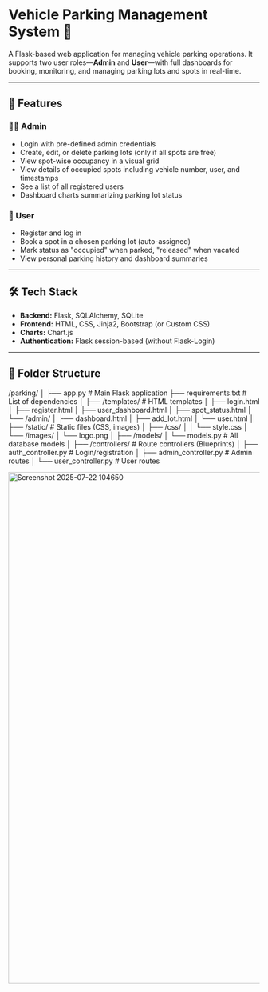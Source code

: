 # Vehicle Parking Management System 🚗

A Flask-based web application for managing vehicle parking operations. It supports two user roles—**Admin** and **User**—with full dashboards for booking, monitoring, and managing parking lots and spots in real-time.

---

## 🔧 Features

### 👨‍💼 Admin
- Login with pre-defined admin credentials
- Create, edit, or delete parking lots (only if all spots are free)
- View spot-wise occupancy in a visual grid
- View details of occupied spots including vehicle number, user, and timestamps
- See a list of all registered users
- Dashboard charts summarizing parking lot status

### 🙋 User
- Register and log in
- Book a spot in a chosen parking lot (auto-assigned)
- Mark status as "occupied" when parked, "released" when vacated
- View personal parking history and dashboard summaries

---

## 🛠️ Tech Stack

- **Backend:** Flask, SQLAlchemy, SQLite
- **Frontend:** HTML, CSS, Jinja2, Bootstrap (or Custom CSS)
- **Charts:** Chart.js
- **Authentication:** Flask session-based (without Flask-Login)

---

## 📁 Folder Structure

/parking/
│
├── app.py # Main Flask application
├── requirements.txt # List of dependencies
│
├── /templates/ # HTML templates
│ ├── login.html
│ ├── register.html
│ ├── user_dashboard.html
│ ├── spot_status.html
│ └── /admin/
│ ├── dashboard.html
│ ├── add_lot.html
│ └── user.html
│
├── /static/ # Static files (CSS, images)
│ ├── /css/
│ │ └── style.css
│ └── /images/
│ └── logo.png
│
├── /models/
│ └── models.py # All database models
│
├── /controllers/ # Route controllers (Blueprints)
│ ├── auth_controller.py # Login/registration
│ ├── admin_controller.py # Admin routes
│ └── user_controller.py # User routes



<img width="1919" height="1023" alt="Screenshot 2025-07-22 104650" src="https://github.com/user-attachments/assets/e451ae5b-7c8c-4a40-a618-45efefa90dd3" />
